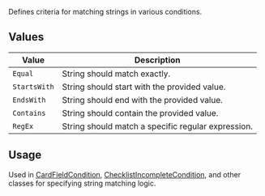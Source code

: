 Defines criteria for matching strings in various conditions.

## Values
| Value | Description |
| --- | --- |
| `Equal` | String should match exactly. |
| `StartsWith` | String should start with the provided value. |
| `EndsWith` | String should end with the provided value. |
| `Contains` | String should contain the provided value. |
| `RegEx` | String should match a specific regular expression. |

## Usage
Used in [CardFieldCondition](CardFieldCondition), [ChecklistIncompleteCondition](ChecklistIncompleteCondition), and other classes for specifying string matching logic.
